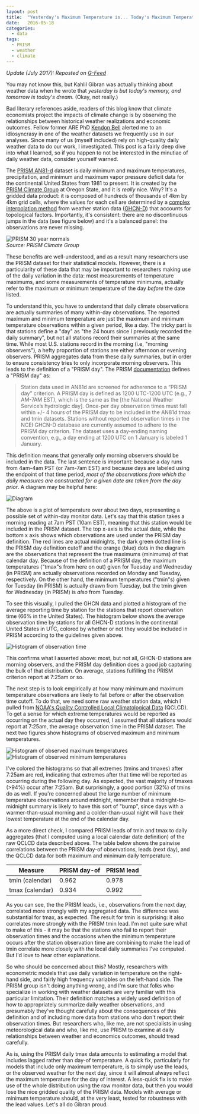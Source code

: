 ```yaml
---
layout: post
title:  "Yesterday's Maximum Temperature is... Today's Maximum Temperature?"
date:   2016-05-18
categories: 
  - data
tags:
  - PRISM
  - weather
  - climate
---
```


_Update (July 2017): Reposted on [G-Feed](http://www.g-feed.com/2017/07/yesterdays-maximum-temperature-is.html)_

You may not know this, but Kahlil Gibran was actually thinking about weather data when he wrote that *yesterday is but today's memory, and tomorrow is today's dream.* (Okay, not really.)

Bad literary references aside, readers of this blog know that climate economists project the impacts of climate change is by observing the relationships between historical weather realizations and economic outcomes. Fellow former ARE PhD [Kendon Bell](http://globalpolicy.science/kendon-bell/) alerted me to an idiosyncrasy in one of the weather datasets we frequently use in our analyses. Since many of us (myself included) rely on high-quality daily weather data to do our work, I investigated. This post is a fairly deep dive into what I learned, so if you happen to not be interested in the minutiae of daily weather data, consider yourself warned.

The [PRISM AN81-d](http://www.prism.oregonstate.edu/documents/PRISM_datasets.pdf) dataset is daily minimum and maximum temperatures, precipitation, and minimum and maximum vapor pressure deficit data for the continental United States from 1981 to present. It is created by the [PRISM Climate Group](http://www.prism.oregonstate.edu/) at Oregon State, and it is *really* nice. Why? It's a gridded data product: it is composed of hundreds of thousands of 4km by 4km grid cells, where the values for each cell are determined by a [complex interpolation method](http://www.prism.oregonstate.edu/documents/Daly2008_PhysiographicMapping_IntJnlClim.pdf) from weather station data ([GHCN-D](https://data.noaa.gov/dataset/global-historical-climatology-network-daily-ghcn-daily-version-3)) that accounts for topological factors. Importantly, it's consistent: there are no discontinuous jumps in the data (see figure below) and it's a balanced panel: the observations are never missing.

![PRISM 30 year normals](/assets/img/PRISM_tmax_30yr_normal_4kmM2_annual.png)<br>*Source: PRISM Climate Group*

These benefits are well-understood, and as a result many researchers use the PRISM dataset for their statistical models. However, there is a particularity of these data that may be important to researchers making use of the daily variation in the data: most measurements of temperature maximums, and some measurements of temperature minimums, actually refer to the maximum or minimum temperature of the day *before* the date listed.

To understand this, you have to understand that daily climate observations are actually summaries of many within-day observations. The reported maximum and minimum temperature are just the maximum and minimum temperature observations within a given period, like a day. The tricky part is that stations define a "day" as "the 24 hours since I previously recorded the daily summary", but not all stations record their summaries at the same time. While most U.S. stations record in the morning (i.e, "morning observers"), a hefty proportion of stations are either afternoon or evening observers. PRISM aggregates data from these daily summaries, but in order to ensure consistency tries to only incorporate morning observers. This leads to the definition of a "PRISM day". The PRISM [documentation](http://prism.nacse.org/documents/PRISM_datasets.pdf) defines a "PRISM day" as:

> Station data used in AN81d are screened for adherence to a “PRISM day” criterion.  A PRISM day is defined as 1200 UTC-1200 UTC (e.g., 7 AM-7AM EST), which is the same as the [the National Weather Service’s hydrologic day].  Once-per day observation times must fall within +/- 4 hours of the PRISM day to be included in the AN81d tmax and tmin datasets.  Stations without reported observation times in the NCEI GHCN-D database are currently assumed to adhere to the PRISM day criterion.  The dataset uses a day-ending naming convention, e.g., a day ending at 1200 UTC on 1 January is labeled 1 January.

This definition means that generally only morning observers should be included in the data. The last sentence is important: because a day runs from 4am-4am PST (or 7am-7am EST) and because days are labeled using the endpoint of that time period, *most of the observations from which the daily measures are constructed for a given date are taken from the day prior*. A diagram may be helpful here:

![Diagram](/assets/img/prism_dates_example.png)

The above is a plot of temperature over about two days, representing a possible set of within-day monitor data. Let's say that this station takes a morning reading at 7am PST (10am EST), meaning that this station would be included in the PRISM dataset. The top x-axis is the actual date, while the bottom x axis shows which observations are used under the PRISM day definition. The red lines are actual midnights, the dark green dotted line is the PRISM day definition cutoff and the orange (blue) dots in the diagram are the observations that represent the true maximums (minimums) of that calendar day. Because of the definition of a PRISM day, the maximum temperatures ("tmax"s from here on out) given for Tuesday and Wednesday (in PRISM) are actually observations recorded on Monday and Tuesday, respectively. On the other hand, the minimum temperatures ("tmin"s) given for Tuesday (in PRISM) is actually drawn from Tuesday, but the tmin given for Wednesday (in PRISM) is *also* from Tuesday.

To see this visually, I pulled the GHCN data and plotted a histogram of the average reporting time by station for the stations that report observation time (66% in the United States). The histogram below shows the average observation time by stations for all GHCN-D stations in the continental United States in UTC, colored by whether or not they would be included in PRISM according to the guidelines given above.

![Histogram of observation time](/assets/img/obs_time_hist.png)

This confirms what I asserted above: most, but not all, GHCN-D stations are morning observers, and the PRISM day definition does a good job capturing the bulk of that distribution. On average, stations fulfilling the PRISM criterion report at 7:25am or so.

The next step is to look empirically at how many minimum and maximum temperature observations are likely to fall before or after the observation time cutoff. To do that, we need some raw weather station data, which I pulled from [NOAA's Quality Controlled Local Climatological Data](https://www.ncdc.noaa.gov/data-access/land-based-station-data/land-based-datasets/quality-controlled-local-climatological-data-qclcd) (QCLCD). To get a sense for which extreme temperatures would be reported as occurring on the actual day they occurred, I assumed that all stations would report at 7:25am, the average observation time in the PRISM dataset. The next two figures show histograms of observed maximum and minimum temperatures.

![Histogram of observed maximum temperatures](/assets/img/max_temp_hist.png) ![Histogram of observed minimum temperatures](/assets/img/min_temp_hist.png)

I've colored the histograms so that all extremes (tmins and tmaxes) after 7:25am are red, indicating that extremes after that time will be reported as occurring during the following day. As expected, the vast majority of tmaxes (>94%) occur after 7:25am. But surprisingly, a good portion (32%) of tmins do as well. If you're concerned about the large number of minimum temperature observations around midnight, remember that a midnight-to-midnight summary is likely to have this sort of "bump", since days with a warmer-than-usual morning and a colder-than-usual night will have their lowest temperature at the end of the calendar day.

As a more direct check, I compared PRISM leads of tmin and tmax to daily aggregates (that I computed using a local calendar date definition) of the raw QCLCD data described above. The table below shows the pairwise correlations between the PRISM day-of observations, leads (next day), and the QCLCD data for both maximum and minimum daily temperature.

Measure | PRISM day-of        | PRISM lead |
--------------------|------------|------
tmin (calendar) | 0.962      | 0.978
tmax (calendar) | 0.934      | 0.992

As you can see, the the PRISM leads, i.e., observations from the next day, correlated more strongly with my aggregated data. The difference was substantial for tmax, as expected. The result for tmin is surprising: it also correlates more strongly with the PRISM tmin lead. I'm not quite sure what to make of this - it may be that the stations who fail to report their observation times and the occasions when the minimum temperature occurs after the station observation time are combining to make the lead of tmin correlate more closely with the local daily summaries I've computed. But I'd love to hear other explanations.

So who should be concerned about this? Mostly, researchers with econometric models that use daily variation in temperature on the right-hand side, and fairly high frequency variables on the left-hand side. The PRISM group isn't doing anything wrong, and I'm sure that folks who specialize in working with weather datasets are very familiar with this particular limitation. Their definition matches a widely used definition of how to appropriately summarize daily weather observations, and presumably they've thought carefully about the consequences of this definition and of including more data from stations who don't report their observation times. But researchers who, like me, are not specialists in using meteorological data and who, like me, use PRISM to examine at daily relationships between weather and economics outcomes, should tread carefully.

As is, using the PRISM daily tmax data amounts to estimating a model that includes lagged rather than day-of temperature. A quick fix, particularly for models that include only maximum temperature, is to simply use the leads, or the observed weather for the next day, since it will almost always reflect the maximum temperature for the day of interest. A less-quick fix is to make use of the whole distribution using the raw monitor data, but then you would lose the nice gridded quality of the PRISM data. Models with average or minimum temperature should, at the very least, tested for robustness with the lead values. Let's all do Gibran proud.
